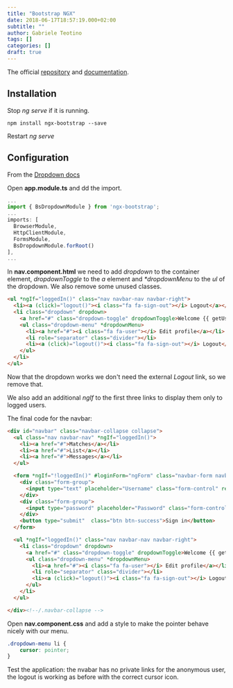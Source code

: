 ```yaml
---
title: "Bootstrap NGX"
date: 2018-06-17T18:57:19.000+02:00
subtitle: ""
author: Gabriele Teotino
tags: []
categories: []
draft: true
---
```


The official [repository](https://github.com/valor-software/ngx-bootstrap) and [documentation](https://valor-software.com/ngx-bootstrap/#/getting-started).

## Installation

Stop *ng serve* if it is running.

```shell
npm install ngx-bootstrap --save
```

Restart *ng serve*

## Configuration

From the [Dropdown docs](https://valor-software.com/ngx-bootstrap/#/dropdowns)

Open **app.module.ts** and dd the import.

```typescript
...
import { BsDropdownModule } from 'ngx-bootstrap';
...
imports: [
  BrowserModule,
  HttpClientModule,
  FormsModule,
  BsDropdownModule.forRoot()
],
...
```

In **nav.component.html** we need to add *dropdown* to the container element, *dropdownToggle* to the *a* element and *\*dropdownMenu* to the *ul* of the dropdown. We also remove some unused classes.

```html
<ul *ngIf="loggedIn()" class="nav navbar-nav navbar-right">
  <li><a (click)="logout()"><i class="fa fa-sign-out"></i> Logout</a></li>
  <li class="dropdown" dropdown>
    <a href="#" class="dropdown-toggle" dropdownToggle>Welcome {{ getUsername() }} <span class="caret"></span></a>
    <ul class="dropdown-menu" *dropdownMenu>
      <li><a href="#"><i class="fa fa-user"></i> Edit profile</a></li>
      <li role="separator" class="divider"></li>
      <li><a (click)="logout()"><i class="fa fa-sign-out"></i> Logout</a></li>
    </ul>
  </li>
</ul>
```

Now that the dropdown works we don't need the external *Logout* link, so we remove that.

We also add an additional *ngIf* to the first three links to display them only to logged users.

The final code for the navbar:

```html
<div id="navbar" class="navbar-collapse collapse">
  <ul class="nav navbar-nav" *ngIf="loggedIn()">
    <li><a href="#">Matches</a></li>
    <li><a href="#">List</a></li>
    <li><a href="#">Messages</a></li>
  </ul>

  <form *ngIf="!loggedIn()" #loginForm="ngForm" class="navbar-form navbar-right" (ngSubmit)="login()">
    <div class="form-group">
      <input type="text" placeholder="Username" class="form-control" required name="username" [(ngModel)]="model.username">
    </div>
    <div class="form-group">
      <input type="password" placeholder="Password" class="form-control" required name="password" [(ngModel)]="model.password">
    </div>
    <button type="submit"  class="btn btn-success">Sign in</button>
  </form>

  <ul *ngIf="loggedIn()" class="nav navbar-nav navbar-right">
    <li class="dropdown" dropdown>
      <a href="#" class="dropdown-toggle" dropdownToggle>Welcome {{ getUsername() }} <span class="caret"></span></a>
      <ul class="dropdown-menu" *dropdownMenu>
        <li><a href="#"><i class="fa fa-user"></i> Edit profile</a></li>
        <li role="separator" class="divider"></li>
        <li><a (click)="logout()"><i class="fa fa-sign-out"></i> Logout</a></li>
      </ul>
    </li>
  </ul>

</div><!--/.navbar-collapse -->
```

Open **nav.component.css** and add a style to make the pointer behave nicely with our menu.

```css
.dropdown-menu li {
    cursor: pointer;
}
```

Test the application: the nvabar has no private links for the anonymous user, the logout is working as before with the correct cursor icon.
